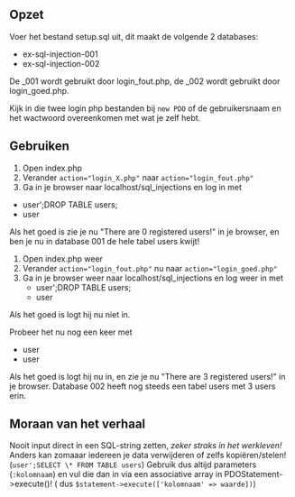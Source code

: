 ## Opzet

Voer het bestand setup.sql uit, dit maakt de volgende 2 databases:

* ex-sql-injection-001
* ex-sql-injection-002

De _001 wordt gebruikt door login_fout.php, de _002 wordt gebruikt door login_goed.php.

Kijk in die twee login php bestanden bij ``new PDO`` of de gebruikersnaam en het wactwoord overeenkomen met wat je zelf
hebt.

## Gebruiken

1. Open index.php
1. Verander ``action="login_X.php"`` naar ``action="login_fout.php"``
1. Ga in je browser naar localhost/sql_injections en log in met

* user';DROP TABLE users;
* user

Als het goed is zie je nu "There are 0 registered users!" in je browser, en ben je nu in database 001 de hele tabel
users kwijt!

1. Open index.php weer
1. Verander ``action="login_fout.php"`` nu naar ``action="login_goed.php"``
1. Ga in je browser weer naar localhost/sql_injections en log weer in met
   * user';DROP TABLE users;
   * user

Als het goed is logt hij nu niet in.

Probeer het nu nog een keer met

* user
* user

Als het goed is logt hij nu in, en zie je nu "There are 3 registered users!" in je browser. Database 002 heeft nog
steeds een tabel users met 3 users erin.

## Moraan van het verhaal

Nooit input direct in een SQL-string zetten, *zeker straks in het werkleven!*
Anders kan zomaaar iedereen je data verwijderen of zelfs kopiëren/stelen! (``user';SELECT \* FROM TABLE users``)
Gebruik dus altijd parameters (``:kolomnaam``) en vul die dan in via een associative array in PDOStatement->execute()! (
dus ``$statement->execute(['kolomnaam' => waarde])``)
